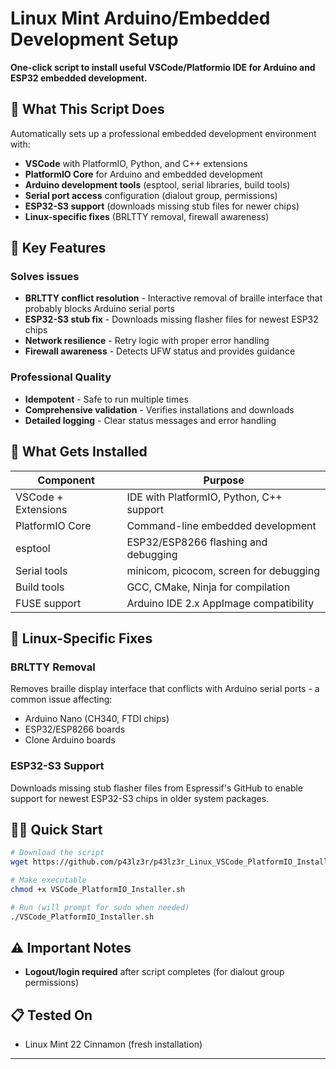# Linux Mint Arduino/Embedded Development Setup

**One-click script to install useful VSCode/Platformio IDE for Arduino and ESP32 embedded development.**

## 🚀 What This Script Does

Automatically sets up a professional embedded development environment with:

- **VSCode** with PlatformIO, Python, and C++ extensions
- **PlatformIO Core** for Arduino and embedded development  
- **Arduino development tools** (esptool, serial libraries, build tools)
- **Serial port access** configuration (dialout group, permissions)
- **ESP32-S3 support** (downloads missing stub files for newer chips)
- **Linux-specific fixes** (BRLTTY removal, firewall awareness)

## 🎯 Key Features

### Solves issues
- **BRLTTY conflict resolution** - Interactive removal of braille interface that probably blocks Arduino serial ports
- **ESP32-S3 stub fix** - Downloads missing flasher files for newest ESP32 chips
- **Network resilience** - Retry logic with proper error handling
- **Firewall awareness** - Detects UFW status and provides guidance

### Professional Quality
- **Idempotent** - Safe to run multiple times
- **Comprehensive validation** - Verifies installations and downloads
- **Detailed logging** - Clear status messages and error handling

## 🔧 What Gets Installed

| Component | Purpose |
|-----------|---------|
| VSCode + Extensions | IDE with PlatformIO, Python, C++ support |
| PlatformIO Core | Command-line embedded development |
| esptool | ESP32/ESP8266 flashing and debugging |
| Serial tools | minicom, picocom, screen for debugging |
| Build tools | GCC, CMake, Ninja for compilation |
| FUSE support | Arduino IDE 2.x AppImage compatibility |

## 🚨 Linux-Specific Fixes

### BRLTTY Removal
Removes braille display interface that conflicts with Arduino serial ports - a common issue affecting:
- Arduino Nano (CH340, FTDI chips)
- ESP32/ESP8266 boards  
- Clone Arduino boards

### ESP32-S3 Support
Downloads missing stub flasher files from Espressif's GitHub to enable support for newest ESP32-S3 chips in older system packages.

## 🏃‍♂️ Quick Start

```bash
# Download the script
wget https://github.com/p43lz3r/p43lz3r_Linux_VSCode_PlatformIO_Installer/blob/main/VSCode_PlatformIO_Installer.sh

# Make executable
chmod +x VSCode_PlatformIO_Installer.sh

# Run (will prompt for sudo when needed)
./VSCode_PlatformIO_Installer.sh
```

## ⚠️ Important Notes

- **Logout/login required** after script completes (for dialout group permissions)

## 📋 Tested On


- Linux Mint 22 Cinnamon (fresh installation)

---
